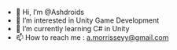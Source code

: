 - 👋 Hi, I’m @Ashdroids
- 👀 I’m interested in Unity Game Development
- 🌱 I’m currently learning C# in Unity
- 📫 How to reach me : a.morrisseyy@gmail.com

<!---
Ashdroids/Ashdroids is a ✨ special ✨ repository because its `README.md` (this file) appears on your GitHub profile.
You can click the Preview link to take a look at your changes.
--->
